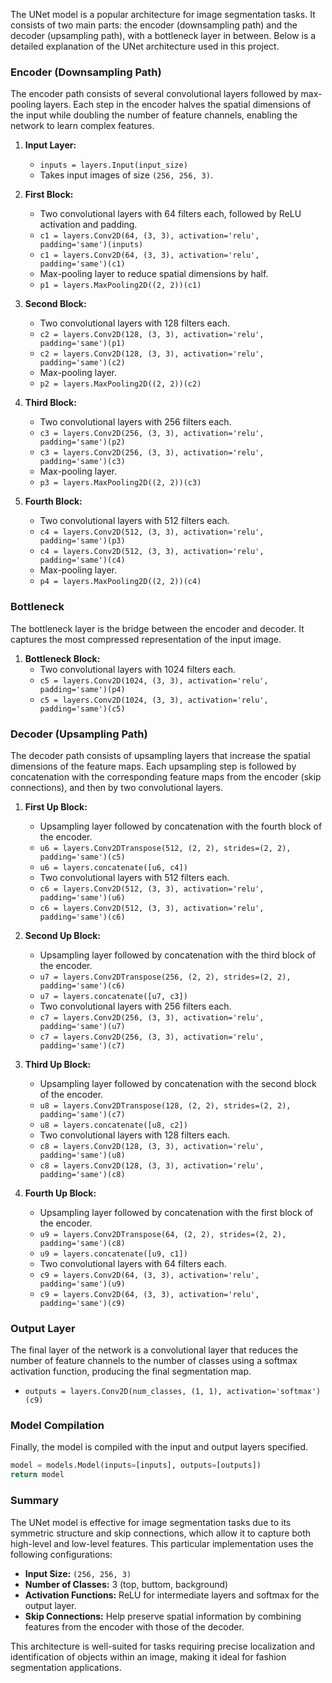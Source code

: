 The UNet model is a popular architecture for image segmentation tasks. It consists of two main parts: the encoder (downsampling path) and the decoder (upsampling path), with a bottleneck layer in between. Below is a detailed explanation of the UNet architecture used in this project.

### Encoder (Downsampling Path)

The encoder path consists of several convolutional layers followed by max-pooling layers. Each step in the encoder halves the spatial dimensions of the input while doubling the number of feature channels, enabling the network to learn complex features.

1. **Input Layer:**
   - `inputs = layers.Input(input_size)`
   - Takes input images of size `(256, 256, 3)`.

2. **First Block:**
   - Two convolutional layers with 64 filters each, followed by ReLU activation and padding.
   - `c1 = layers.Conv2D(64, (3, 3), activation='relu', padding='same')(inputs)`
   - `c1 = layers.Conv2D(64, (3, 3), activation='relu', padding='same')(c1)`
   - Max-pooling layer to reduce spatial dimensions by half.
   - `p1 = layers.MaxPooling2D((2, 2))(c1)`

3. **Second Block:**
   - Two convolutional layers with 128 filters each.
   - `c2 = layers.Conv2D(128, (3, 3), activation='relu', padding='same')(p1)`
   - `c2 = layers.Conv2D(128, (3, 3), activation='relu', padding='same')(c2)`
   - Max-pooling layer.
   - `p2 = layers.MaxPooling2D((2, 2))(c2)`

4. **Third Block:**
   - Two convolutional layers with 256 filters each.
   - `c3 = layers.Conv2D(256, (3, 3), activation='relu', padding='same')(p2)`
   - `c3 = layers.Conv2D(256, (3, 3), activation='relu', padding='same')(c3)`
   - Max-pooling layer.
   - `p3 = layers.MaxPooling2D((2, 2))(c3)`

5. **Fourth Block:**
   - Two convolutional layers with 512 filters each.
   - `c4 = layers.Conv2D(512, (3, 3), activation='relu', padding='same')(p3)`
   - `c4 = layers.Conv2D(512, (3, 3), activation='relu', padding='same')(c4)`
   - Max-pooling layer.
   - `p4 = layers.MaxPooling2D((2, 2))(c4)`

### Bottleneck

The bottleneck layer is the bridge between the encoder and decoder. It captures the most compressed representation of the input image.

1. **Bottleneck Block:**
   - Two convolutional layers with 1024 filters each.
   - `c5 = layers.Conv2D(1024, (3, 3), activation='relu', padding='same')(p4)`
   - `c5 = layers.Conv2D(1024, (3, 3), activation='relu', padding='same')(c5)`

### Decoder (Upsampling Path)

The decoder path consists of upsampling layers that increase the spatial dimensions of the feature maps. Each upsampling step is followed by concatenation with the corresponding feature maps from the encoder (skip connections), and then by two convolutional layers.

1. **First Up Block:**
   - Upsampling layer followed by concatenation with the fourth block of the encoder.
   - `u6 = layers.Conv2DTranspose(512, (2, 2), strides=(2, 2), padding='same')(c5)`
   - `u6 = layers.concatenate([u6, c4])`
   - Two convolutional layers with 512 filters each.
   - `c6 = layers.Conv2D(512, (3, 3), activation='relu', padding='same')(u6)`
   - `c6 = layers.Conv2D(512, (3, 3), activation='relu', padding='same')(c6)`

2. **Second Up Block:**
   - Upsampling layer followed by concatenation with the third block of the encoder.
   - `u7 = layers.Conv2DTranspose(256, (2, 2), strides=(2, 2), padding='same')(c6)`
   - `u7 = layers.concatenate([u7, c3])`
   - Two convolutional layers with 256 filters each.
   - `c7 = layers.Conv2D(256, (3, 3), activation='relu', padding='same')(u7)`
   - `c7 = layers.Conv2D(256, (3, 3), activation='relu', padding='same')(c7)`

3. **Third Up Block:**
   - Upsampling layer followed by concatenation with the second block of the encoder.
   - `u8 = layers.Conv2DTranspose(128, (2, 2), strides=(2, 2), padding='same')(c7)`
   - `u8 = layers.concatenate([u8, c2])`
   - Two convolutional layers with 128 filters each.
   - `c8 = layers.Conv2D(128, (3, 3), activation='relu', padding='same')(u8)`
   - `c8 = layers.Conv2D(128, (3, 3), activation='relu', padding='same')(c8)`

4. **Fourth Up Block:**
   - Upsampling layer followed by concatenation with the first block of the encoder.
   - `u9 = layers.Conv2DTranspose(64, (2, 2), strides=(2, 2), padding='same')(c8)`
   - `u9 = layers.concatenate([u9, c1])`
   - Two convolutional layers with 64 filters each.
   - `c9 = layers.Conv2D(64, (3, 3), activation='relu', padding='same')(u9)`
   - `c9 = layers.Conv2D(64, (3, 3), activation='relu', padding='same')(c9)`

### Output Layer

The final layer of the network is a convolutional layer that reduces the number of feature channels to the number of classes  using a softmax activation function, producing the final segmentation map.
- `outputs = layers.Conv2D(num_classes, (1, 1), activation='softmax')(c9)`

### Model Compilation

Finally, the model is compiled with the input and output layers specified.

```python
model = models.Model(inputs=[inputs], outputs=[outputs])
return model
```

### Summary

The UNet model is effective for image segmentation tasks due to its symmetric structure and skip connections, which allow it to capture both high-level and low-level features. This particular implementation uses the following configurations:

- **Input Size:** `(256, 256, 3)`
- **Number of Classes:** 3 (top, buttom, background)
- **Activation Functions:** ReLU for intermediate layers and softmax for the output layer.
- **Skip Connections:** Help preserve spatial information by combining features from the encoder with those of the decoder.

This architecture is well-suited for tasks requiring precise localization and identification of objects within an image, making it ideal for fashion segmentation applications.